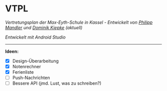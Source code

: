 # VTPL
*Vertretungsplan der Max-Eyth-Schule in Kassel - Entwickelt von [Philipp Mandler](http://philipp-mandler.com/) und [Dominik Kiepke](https://www.dominiktv.net) (aktuell)*

*Entwickelt mit Android Studio*

<hr>

**Ideen:**
- [x] Design-Überarbeitung
- [x] Notenrechner
- [x] Ferienliste
- [ ] Push-Nachrichten
- [ ] Bessere API (jmd. Lust, was zu schreiben?)
